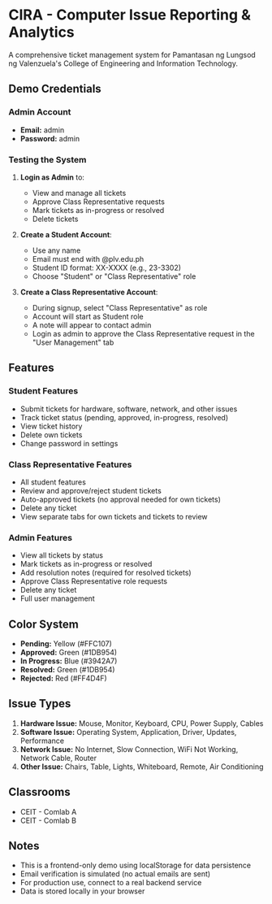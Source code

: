 # CIRA - Computer Issue Reporting & Analytics

A comprehensive ticket management system for Pamantasan ng Lungsod ng Valenzuela's College of Engineering and Information Technology.

## Demo Credentials

### Admin Account
- **Email:** admin
- **Password:** admin

### Testing the System

1. **Login as Admin** to:
   - View and manage all tickets
   - Approve Class Representative requests
   - Mark tickets as in-progress or resolved
   - Delete tickets

2. **Create a Student Account**:
   - Use any name
   - Email must end with @plv.edu.ph
   - Student ID format: XX-XXXX (e.g., 23-3302)
   - Choose "Student" or "Class Representative" role

3. **Create a Class Representative Account**:
   - During signup, select "Class Representative" as role
   - Account will start as Student role
   - A note will appear to contact admin
   - Login as admin to approve the Class Representative request in the "User Management" tab

## Features

### Student Features
- Submit tickets for hardware, software, network, and other issues
- Track ticket status (pending, approved, in-progress, resolved)
- View ticket history
- Delete own tickets
- Change password in settings

### Class Representative Features
- All student features
- Review and approve/reject student tickets
- Auto-approved tickets (no approval needed for own tickets)
- Delete any ticket
- View separate tabs for own tickets and tickets to review

### Admin Features
- View all tickets by status
- Mark tickets as in-progress or resolved
- Add resolution notes (required for resolved tickets)
- Approve Class Representative role requests
- Delete any ticket
- Full user management

## Color System

- **Pending:** Yellow (#FFC107)
- **Approved:** Green (#1DB954)
- **In Progress:** Blue (#3942A7)
- **Resolved:** Green (#1DB954)
- **Rejected:** Red (#FF4D4F)

## Issue Types

1. **Hardware Issue:** Mouse, Monitor, Keyboard, CPU, Power Supply, Cables
2. **Software Issue:** Operating System, Application, Driver, Updates, Performance
3. **Network Issue:** No Internet, Slow Connection, WiFi Not Working, Network Cable, Router
4. **Other Issue:** Chairs, Table, Lights, Whiteboard, Remote, Air Conditioning

## Classrooms

- CEIT - Comlab A
- CEIT - Comlab B

## Notes

- This is a frontend-only demo using localStorage for data persistence
- Email verification is simulated (no actual emails are sent)
- For production use, connect to a real backend service
- Data is stored locally in your browser
